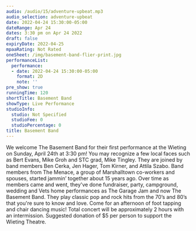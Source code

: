 ```yaml
---
audio: /audio/15/adventure-upbeat.mp3
audio_selection: adventure-upbeat
date: 2022-04-24 15:30:00-05:00
dateRange: Apr 24
dates: 3:30 pm on Apr 24 2022
draft: false
expiryDate: 2022-04-25
mpaaRating: Not Rated
oneSheet: /img/basement-band-flier-print.jpg
performanceList:
  performance:
  - date: 2022-04-24 15:30:00-05:00
    format: 2D
    note: ''
pre_show: true
runningTime: 120
shortTitle: Basement Band
showType: Live Performance
studioInfo:
  studio: Not Specified
  studioFee: 0
  studioPercentage: 0
title: Basement Band
---
```


We welcome The Basement Band for their first performance at the Wieting on Sunday, April 24th at 3:30 pm! You may recognize a few local faces such as Bert Evans, Mike Groh and STC grad, Mike Tingley. They are joined by band members Ben Cerka, Jen Hager, Tom Kirner, and Attila Szabo. Band members from The Menace, a group of Marshalltown co-workers and spouses, started jammin’ together about 15 years ago. Over time as members came and went, they've done fundraiser, party, campground, wedding and Vets home performances as The Garage Jam and now The Basement Band. They play classic pop and rock hits from the 70’s and 80’s that you're sure to know and love. Come for an afternoon of foot tapping and chair dancing music! Total concert will be approximately 2 hours with an intermission. Suggested donation of $5 per person to support the Wieting Theatre.